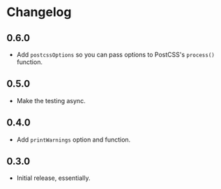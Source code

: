 # Changelog

## 0.6.0

- Add `postcssOptions` so you can pass options to PostCSS's `process()` function.

## 0.5.0

- Make the testing async.

## 0.4.0

- Add `printWarnings` option and function.

## 0.3.0

- Initial release, essentially.
